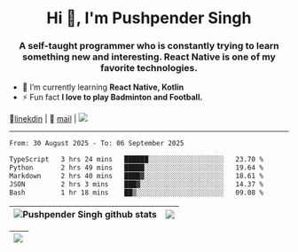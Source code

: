 <h1 align="center">Hi 👋, I'm Pushpender Singh</h1>
<h3 align="center">A self-taught programmer who is constantly trying to learn something new and interesting. React Native is one of my favorite technologies.</h3>

- 🌱 I’m currently learning **React Native, Kotlin**
- ⚡ Fun fact **I love to play Badminton and Football.**

👔[linekdin](https://www.linkedin.com/in/pushpender-singh-240061202/) | 📧 [mail](mailto:pushpendersingh694@gmail.com) | 
<a href="https://github.com/pushpender-singh-ap/pushpender-singh-ap">
    <img src="https://komarev.com/ghpvc/?username=pushpender-singh-ap&style=for-the-badge">
</a>


---

<!--START_SECTION:waka-->

```txt
From: 30 August 2025 - To: 06 September 2025

TypeScript   3 hrs 24 mins   ██████░░░░░░░░░░░░░░░░░░░   23.70 %
Python       2 hrs 49 mins   █████░░░░░░░░░░░░░░░░░░░░   19.64 %
Markdown     2 hrs 40 mins   ████▓░░░░░░░░░░░░░░░░░░░░   18.61 %
JSON         2 hrs 3 mins    ███▓░░░░░░░░░░░░░░░░░░░░░   14.37 %
Bash         1 hr 18 mins    ██▒░░░░░░░░░░░░░░░░░░░░░░   09.08 %
```

<!--END_SECTION:waka-->


| <a><img align="center" src="https://github-readme-stats-iota-ecru-15.vercel.app/api?username=pushpender-singh-ap&show_icons=true&include_all_commits=true&theme=buefy&hide_border=true" alt="Pushpender Singh github stats" /></a> | <a><img align="center" src="https://github-readme-stats-iota-ecru-15.vercel.app/api/top-langs/?username=pushpender-singh-ap&layout=compact&theme=buefy&hide_border=true" /></a> |
| ------------- | ------------- |

| <a> <img align="left" src="https://github-readme-streak-stats.herokuapp.com/?user=pushpender-singh-ap" /></br> </a> |
| ------------- |
